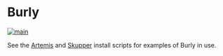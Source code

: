 # Burly

[![main](https://github.com/ssorj/burly/actions/workflows/main.yaml/badge.svg)](https://github.com/ssorj/burly/actions/workflows/main.yaml)

See the [Artemis][artemis] and [Skupper][skupper] install scripts for examples of Burly in use.

[artemis]: https://github.com/ssorj/artemis-install-script
[skupper]: https://github.com/skupperproject/skupper-install-script
